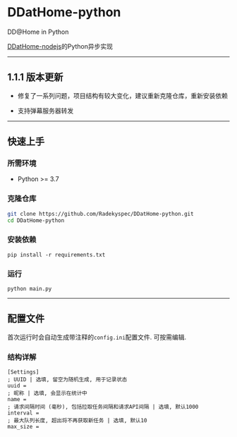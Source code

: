 # DDatHome-python
DD@Home in Python<br>

[DDatHome-nodejs](https://github.com/dd-center/DDatHome-nodejs)的Python异步实现

---

## 1.1.1 版本更新

- 修复了一系列问题，项目结构有较大变化，建议重新克隆仓库，重新安装依赖

- 支持弹幕服务器转发

---

## 快速上手

### 所需环境

* Python >= 3.7

### 克隆仓库

```sh
git clone https://github.com/Radekyspec/DDatHome-python.git
cd DDatHome-python
```

### 安装依赖

```shell
pip install -r requirements.txt
```

### 运行

```shell
python main.py
```

---

## 配置文件

首次运行时会自动生成带注释的`config.ini`配置文件. 可按需编辑.

### 结构详解

```
[Settings]
; UUID | 选填, 留空为随机生成, 用于记录状态
uuid =
; 昵称 | 选填, 会显示在统计中
name =
; 请求间隔时间 (毫秒), 包括拉取任务间隔和请求API间隔 | 选填, 默认1000
interval =
; 最大队列长度, 超出将不再获取新任务 | 选填, 默认10
max_size =
```
